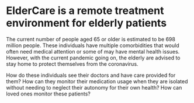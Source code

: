   # ElderCare is a remote treatment environment for elderly patients
  The current number of people aged 65 or older is estimated to be 698 million people. These individuals have multiple comorbidities that would often need medical attention or some of may have mental health issues. However, with the current pandemic going on, the elderly are advised to stay home to protect themselves from the coronavirus.

How do these individuals see their doctors and have care provided for them? How can they monitor their medication usage when they are isolated without needing to neglect their autonomy for their own health? How can loved ones monitor these patients?


